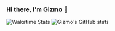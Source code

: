 ### Hi there, I'm Gizmo 👋

![Wakatime Stats](https://github-stats.liuli.lol/api/wakatime/?username=GizmoOAO&hide_border=true&theme=dracula)
![Gizmo's GitHub stats](https://github-stats.liuli.lol/api/?username=GizmoOAO&show_icons=true&include_all_commits=true&count_private=true&hide_border=true&locale=en&theme=dracula)
